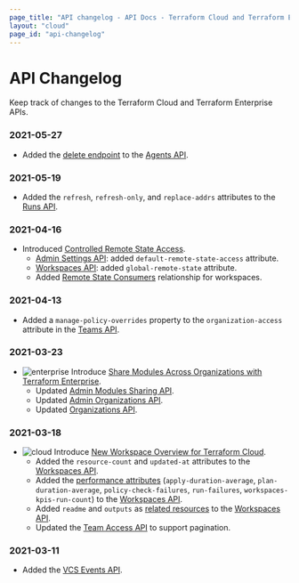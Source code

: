 ```yaml
---
page_title: "API changelog - API Docs - Terraform Cloud and Terraform Enterprise"
layout: "cloud"
page_id: "api-changelog"
---
```


[breaking]: ./api/changelog/breaking.png "Breaking"
[cloud]: ./api/changelog/cloud.png "Cloud"
[enterprise]: ./api/changelog/enterprise.png "Enterprise"

# API Changelog

Keep track of changes to the Terraform Cloud and Terraform Enterprise APIs.

### 2021-05-27

* Added the [delete endpoint](https://www.terraform.io/docs/cloud/api/agents.html#delete-an-agent) to the [Agents API](https://www.terraform.io/docs/cloud/api/agents.html).

### 2021-05-19

* Added the `refresh`, `refresh-only`, and `replace-addrs` attributes to the [Runs API](https://www.terraform.io/docs/cloud/api/runs.html).

### 2021-04-16

* Introduced [Controlled Remote State Access](https://www.hashicorp.com/blog/announcing-controlled-remote-state-access-for-terraform-cloud-and-enterprise).
    * [Admin Settings API](https://www.terraform.io/docs/cloud/api/admin/settings.html): added `default-remote-state-access` attribute.
    * [Workspaces API](https://www.terraform.io/docs/cloud/api/workspaces.html): added `global-remote-state` attribute.
    * Added [Remote State Consumers](https://www.terraform.io/docs/cloud/api/workspaces.html#get-remote-state-consumers) relationship for workspaces.

### 2021-04-13

* Added a `manage-policy-overrides` property to the `organization-access` attribute in the [Teams API](https://www.terraform.io/docs/cloud/api/teams.html).

### 2021-03-23

* ![enterprise][] Introduce [Share Modules Across Organizations with Terraform Enterprise](https://www.hashicorp.com/blog/share-modules-across-organizations-terraform-enterprise).
  * Updated [Admin Modules Sharing API](https://www.terraform.io/docs/cloud/api/admin/module-sharing.html).
  * Updated [Admin Organizations API](https://www.terraform.io/docs/cloud/api/admin/organizations.html).
  * Updated [Organizations API](https://www.terraform.io/docs/cloud/api/organizations.html).

### 2021-03-18

* ![cloud][] Introduce [New Workspace Overview for Terraform Cloud](https://www.hashicorp.com/blog/new-workspace-overview-for-terraform-cloud).
  * Added the `resource-count` and `updated-at` attributes to the [Workspaces API](https://www.terraform.io/docs/cloud/api/workspaces.html).
  * Added the [performance attributes](https://www.terraform.io/docs/cloud/api/workspaces.html#workspace-performance-attributes) (`apply-duration-average`, `plan-duration-average`, `policy-check-failures`, `run-failures`, `workspaces-kpis-run-count`) to the [Workspaces API](https://www.terraform.io/docs/cloud/api/workspaces.html).
  * Added `readme` and `outputs` as [related resources](https://www.terraform.io/docs/cloud/api/workspaces.html#available-related-resources) to the [Workspaces API](https://www.terraform.io/docs/cloud/api/workspaces.html).
  * Updated the [Team Access API](https://www.terraform.io/docs/cloud/api/team-access.html) to support pagination.

### 2021-03-11

* Added the [VCS Events API](https://www.terraform.io/docs/cloud/api/vcs-events.html).
